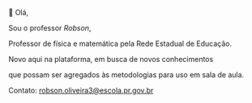 👋 Olá, 

Sou o professor *Robson*,

Professor de física e matemática pela Rede Estadual de Educação.

Novo aqui na plataforma, em busca de novos conhecimentos

que possam ser agregados às metodologias para uso em sala de aula.

Contato: robson.oliveira3@escola.pr.gov.br
